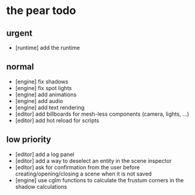 # the pear todo

## urgent

- [runtime] add the runtime

## normal

- [engine] fix shadows
- [engine] fix spot lights
- [engine] add animations
- [engine] add audio
- [engine] add text rendering
- [editor] add billboards for mesh-less components (camera, lights, ...)
- [editor] add hot reload for scripts

## low priority

- [editor] add a log panel
- [editor] add a way to deselect an entity in the scene inspector
- [editor] ask for confirmation from the user before creating/opening/closing a scene when it is not saved
- [engine] use cglm functions to calculate the frustum corners in the shadow calculations
